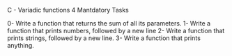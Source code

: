 C - Variadic functions
4 Mantdatory Tasks

0- Write a function that returns the sum of all its parameters.
1- Write a function that prints numbers, followed by a new line
2- Write a function that prints strings, followed by a new line.
3- Write a function that prints anything. 

